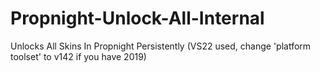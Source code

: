 # Propnight-Unlock-All-Internal
Unlocks All Skins In Propnight Persistently (VS22 used, change 'platform toolset' to v142 if you have 2019)
